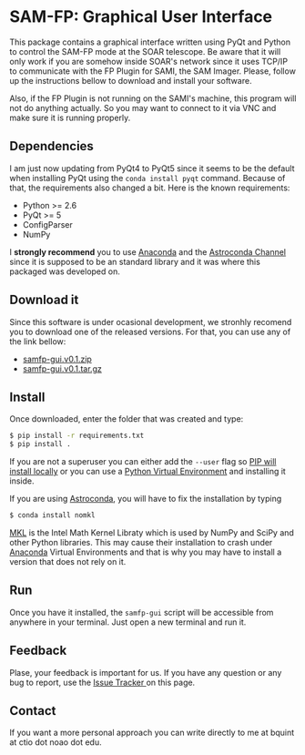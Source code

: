 # SAM-FP: Graphical User Interface

This package contains a graphical interface written using PyQt and Python 
to control the SAM-FP mode at the SOAR telescope. Be aware that it will only 
work if you are somehow inside SOAR's network since it uses TCP/IP to communicate
with the FP Plugin for SAMI, the SAM Imager. Please, follow up 
the instructions bellow to download and install your software.

Also, if the FP Plugin is not running on the SAMI's machine, this
program will not do anything actually. So you may want to connect 
to it via VNC and make sure it is running properly.

## Dependencies

I am just now updating from PyQt4 to PyQt5 since it seems to be the default when
 installing PyQt using the `conda install pyqt` command. Because of that, the
 requirements also changed a bit. Here is the known requirements:
 
- Python >= 2.6
- PyQt >= 5
- ConfigParser
- NumPy

I **strongly recommend** you to use [Anaconda](https://www.continuum.io/downloads) and the 
[Astroconda Channel](https://astroconda.readthedocs.io/en/latest/)
since it is supposed to be an standard library and it was where this packaged 
was developed on. 

## Download it

 Since this software is under ocasional development, we stronhly recomend you
 to download one of the released versions. For that, you can use any of the link
 bellow:
 
- [samfp-gui.v0.1.zip](https://github.com/b1quint/samfp_gui/archive/samfp-gui_v0.1.zip)
- [samfp-gui.v0.1.tar.gz](https://github.com/b1quint/samfp_gui/archive/samfp-gui_v0.1.tar.gz) 

## Install 

 Once downloaded, enter the folder that was created and type:

```bash
$ pip install -r requirements.txt
$ pip install .  
```
    
 If you are not a superuser you can either add the `--user`
flag so [PIP will install locally](https://pip.pypa.io/en/stable/reference/pip_install/#id43) 
or you can use a 
[Python Virtual Environment](http://docs.python-guide.org/en/latest/dev/virtualenvs/) 
and installing it inside. 

 If you are using [Astroconda](https://astroconda.readthedocs.io/en/latest/), 
 you will have to fix the installation by typing
 
```bash
$ conda install nomkl
```

  [MKL](https://software.intel.com/en-us/mkl) is the Intel Math Kernel Libraty
    which is used by NumPy and SciPy and other Python libraries. This may 
    cause their installation to crash under [Anaconda](https://www.continuum.io/downloads) Virtual Environments
    and that is why you may have to install a version that does not rely on it.

## Run

Once you have it installed, the `samfp-gui` script will be accessible from 
anywhere in your terminal. Just open a new terminal and run it. 

## Feedback

Plase, your feedback is important for us. If you have any question
or any bug to report, use the 
[Issue Tracker ](https://github.com/b1quint/samfp_gui/issues)
on this page. 

## Contact

If you want a more personal approach you can write directly to me at
bquint at ctio dot noao dot edu.  